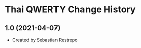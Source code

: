 Thai QWERTY Change History
====================

1.0 (2021-04-07)
----------------
* Created by Sebastian Restrepo
